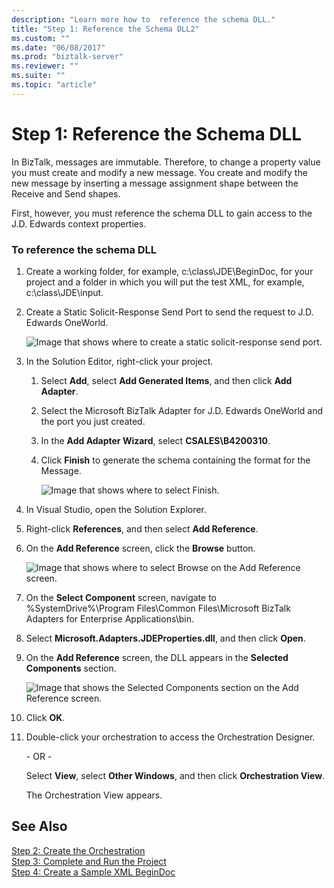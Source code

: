 ```yaml
---
description: "Learn more how to  reference the schema DLL."
title: "Step 1: Reference the Schema DLL2"
ms.custom: ""
ms.date: "06/08/2017"
ms.prod: "biztalk-server"
ms.reviewer: ""
ms.suite: ""
ms.topic: "article"
---
```

# Step 1: Reference the Schema DLL
In BizTalk, messages are immutable. Therefore, to change a property value you must create and modify a new message. You create and modify the new message by inserting a message assignment shape between the Receive and Send shapes.  
  
 First, however, you must reference the schema DLL to gain access to the J.D. Edwards context properties.  
  
### To reference the schema DLL  
  
1. Create a working folder, for example, c:\class\JDE\BeginDoc, for your project and a folder in which you will put the test XML, for example, c:\class\JDE\input.  
  
2. Create a Static Solicit-Response Send Port to send the request to J.D. Edwards OneWorld.  
  
    ![Image that shows where to create a static solicit-response send port.](../core/media/jde-example-2waysendport-ow.gif "JDE_example_2waysendport_OW")  
  
3. In the Solution Editor, right-click your project.  
  
   1. Select **Add**, select **Add Generated Items**, and then click **Add Adapter**.  
  
   2. Select the Microsoft BizTalk Adapter for J.D. Edwards OneWorld and the port you just created.  
  
   3. In the **Add Adapter Wizard**, select **CSALES\B4200310**.  
  
   4. Click **Finish** to generate the schema containing the format for the Message.  
  
      ![Image that shows where to select Finish.](../core/media/jde-add-adapter-wizard.gif "JDE_add_adapter_wizard")  
  
4. In Visual Studio, open the Solution Explorer.  
  
5. Right-click **References**, and then select **Add Reference**.  
  
6. On the **Add Reference** screen, click the **Browse** button.  
  
    ![Image that shows where to select Browse on the Add Reference screen.](../core/media/jde-add-reference-dll.gif "JDE_add_reference_dll")  
  
7. On the **Select Component** screen, navigate to %SystemDrive%\Program Files\Common Files\Microsoft BizTalk Adapters for Enterprise Applications\bin.  
  
8. Select **Microsoft.Adapters.JDEProperties.dll**, and then click **Open**.  
  
9. On the **Add Reference** screen, the DLL appears in the **Selected Components** section.  
  
     ![Image that shows the Selected Components section on the Add Reference screen.](../core/media/jde-properties-selection.gif "JDE_properties_selection")  
  
10. Click **OK**.  
  
11. Double-click your orchestration to access the Orchestration Designer.  
  
     \- OR -  
  
     Select **View**, select **Other Windows**, and then click **Orchestration View**.  
  
     The Orchestration View appears.  
  
## See Also  
 [Step 2: Create the Orchestration](../core/step-2-create-the-orchestration1.md)   
 [Step 3: Complete and Run the Project](../core/step-3-complete-and-run-the-project2.md)   
 [Step 4: Create a Sample XML BeginDoc](../core/step-4-create-a-sample-xml-begindoc1.md)
